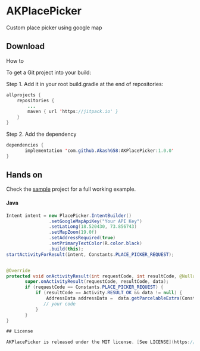 # AKPlacePicker
Custom place picker using google map

## Download

How to

To get a Git project into your build:

Step 1. Add it in your root build.gradle at the end of repositories:
```Java
allprojects {
	repositories {
		...
		maven { url 'https://jitpack.io' }
	}
}
```

Step 2. Add the dependency
```Java
dependencies {
       implementation 'com.github.AkashG58:AKPlacePicker:1.0.0'
}
```

## Hands on
Check the [sample](https://github.com/AkashG58/AKPlacePicker) project for a full working example.

#### Java

```Java
Intent intent = new PlacePicker.IntentBuilder()
                .setGoogleMapApiKey("Your API Key")
                .setLatLong(18.520430, 73.856743)
                .setMapZoom(19.0f)
                .setAddressRequired(true)
                .setPrimaryTextColor(R.color.black)
                .build(this);
startActivityForResult(intent, Constants.PLACE_PICKER_REQUEST);


@Override
protected void onActivityResult(int requestCode, int resultCode, @Nullable Intent data) {
       super.onActivityResult(requestCode, resultCode, data);
       if (requestCode == Constants.PLACE_PICKER_REQUEST) {
           if (resultCode == Activity.RESULT_OK && data != null) {
               AddressData addressData =  data.getParcelableExtra(Constants.ADDRESS_INTENT);
              // your code
           }
       }
}

## License

AKPlacePicker is released under the MIT license. [See LICENSE](https://github.com/AkashG58/AKPlacePicker/blob/master/LICENSE) for details.

